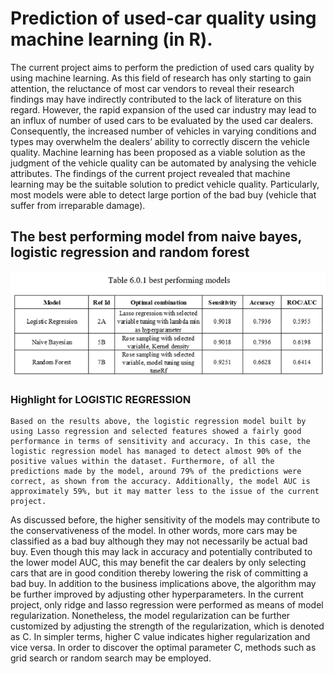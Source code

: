 # Prediction of used-car quality using machine learning (in R).

The current project aims to perform the prediction of used cars quality by using machine learning. As this field of research has only starting to gain attention, the reluctance of most car vendors to reveal their research findings may have indirectly contributed to the lack of literature on this regard. However, the rapid expansion of the used car industry may lead to an influx of number of used cars to be evaluated by the used car dealers. Consequently, the increased number of vehicles in varying conditions and types may overwhelm the dealers’ ability to correctly discern the vehicle quality. Machine learning has been proposed as a viable solution as the judgment of the vehicle quality can be automated by analysing the vehicle attributes. The findings of the current project revealed that machine learning may be the suitable solution to predict vehicle quality. Particularly, most models were able to detect large portion of the bad buy (vehicle that suffer from irreparable damage). 

## The best performing model from naive bayes, logistic regression and random forest
![rex](best-performing-model.png)

### Highlight for LOGISTIC REGRESSION
	Based on the results above, the logistic regression model built by using Lasso regression and selected features showed a fairly good performance in terms of sensitivity and accuracy. In this case, the logistic regression model has managed to detect almost 90% of the positive values within the dataset. Furthermore, of all the predictions made by the model, around 79% of the predictions were correct, as shown from the accuracy. Additionally, the model AUC is approximately 59%, but it may matter less to the issue of the current project. 
  As discussed before, the higher sensitivity of the models may contribute to the conservativeness of the model. In other words, more cars may be classified as a bad buy although they may not necessarily be actual bad buy. Even though this may lack in accuracy and potentially contributed to the lower model AUC, this may benefit the car dealers by only selecting cars that are in good condition thereby lowering the risk of committing a bad buy. 
  In addition to the business implications above, the algorithm may be further improved by adjusting other hyperparameters. In the current project, only ridge and lasso regression were performed as means of model regularization. Nonetheless, the model regularization can be further customized by adjusting the strength of the regularization, which is denoted as C. In simpler terms, higher C value indicates higher regularization and vice versa. In order to discover the optimal parameter C, methods such as grid search or random search may be employed. 
